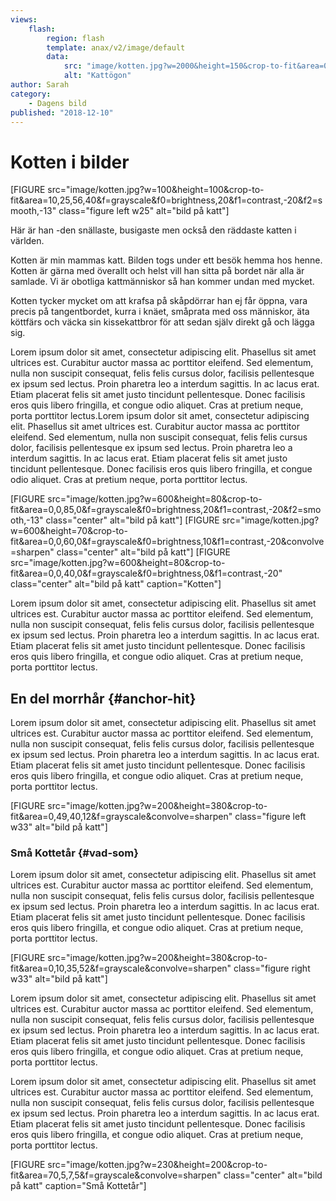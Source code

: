 ```yaml
---
views:
    flash:
        region: flash
        template: anax/v2/image/default
        data:
            src: "image/kotten.jpg?w=2000&height=150&crop-to-fit&area=0,0,58,0&f=grayscale&f0=brightness,10&f1=contrast,-20&convolve=sharpen"
            alt: "Kattögon"
author: Sarah
category:
    - Dagens bild
published: "2018-12-10"
---
```

Kotten i bilder
==================================

[FIGURE src="image/kotten.jpg?w=100&height=100&crop-to-fit&area=10,25,56,40&f=grayscale&f0=brightness,20&f1=contrast,-20&f2=smooth,-13" class="figure left w25" alt="bild på katt"]

Här är han -den snällaste, busigaste men också den räddaste katten i världen.


<!--more-->

Kotten är min mammas katt. Bilden togs under ett besök hemma hos henne. Kotten är gärna med överallt och helst vill han sitta på bordet när alla är samlade. Vi är obotliga kattmänniskor så han kommer undan med mycket.

Kotten tycker mycket om att krafsa på skåpdörrar han ej får öppna, vara precis på tangentbordet, kurra i knäet, småprata med oss människor, äta köttfärs och väcka sin kissekattbror för att sedan själv direkt gå och lägga sig.

Lorem ipsum dolor sit amet, consectetur adipiscing elit. Phasellus sit amet ultrices est. Curabitur auctor massa ac porttitor eleifend. Sed elementum, nulla non suscipit consequat, felis felis cursus dolor, facilisis pellentesque ex ipsum sed lectus. Proin pharetra leo a interdum sagittis. In ac lacus erat. Etiam placerat felis sit amet justo tincidunt pellentesque. Donec facilisis eros quis libero fringilla, et congue odio aliquet. Cras at pretium neque, porta porttitor lectus.Lorem ipsum dolor sit amet, consectetur adipiscing elit. Phasellus sit amet ultrices est. Curabitur auctor massa ac porttitor eleifend. Sed elementum, nulla non suscipit consequat, felis felis cursus dolor, facilisis pellentesque ex ipsum sed lectus. Proin pharetra leo a interdum sagittis. In ac lacus erat. Etiam placerat felis sit amet justo tincidunt pellentesque. Donec facilisis eros quis libero fringilla, et congue odio aliquet. Cras at pretium neque, porta porttitor lectus.

[FIGURE src="image/kotten.jpg?w=600&height=80&crop-to-fit&area=0,0,85,0&f=grayscale&f0=brightness,20&f1=contrast,-20&f2=smooth,-13" class="center" alt="bild på katt"]
[FIGURE src="image/kotten.jpg?w=600&height=70&crop-to-fit&area=0,0,60,0&f=grayscale&f0=brightness,10&f1=contrast,-20&convolve=sharpen" class="center" alt="bild på katt"]
[FIGURE src="image/kotten.jpg?w=600&height=80&crop-to-fit&area=0,0,40,0&f=grayscale&f0=brightness,0&f1=contrast,-20" class="center" alt="bild på katt" caption="Kotten"]

Lorem ipsum dolor sit amet, consectetur adipiscing elit. Phasellus sit amet ultrices est. Curabitur auctor massa ac porttitor eleifend. Sed elementum, nulla non suscipit consequat, felis felis cursus dolor, facilisis pellentesque ex ipsum sed lectus. Proin pharetra leo a interdum sagittis. In ac lacus erat. Etiam placerat felis sit amet justo tincidunt pellentesque. Donec facilisis eros quis libero fringilla, et congue odio aliquet. Cras at pretium neque, porta porttitor lectus.


En del morrhår {#anchor-hit}
-----------------------------------

Lorem ipsum dolor sit amet, consectetur adipiscing elit. Phasellus sit amet ultrices est. Curabitur auctor massa ac porttitor eleifend. Sed elementum, nulla non suscipit consequat, felis felis cursus dolor, facilisis pellentesque ex ipsum sed lectus. Proin pharetra leo a interdum sagittis. In ac lacus erat. Etiam placerat felis sit amet justo tincidunt pellentesque. Donec facilisis eros quis libero fringilla, et congue odio aliquet. Cras at pretium neque, porta porttitor lectus.

[FIGURE src="image/kotten.jpg?w=200&height=380&crop-to-fit&area=0,49,40,12&f=grayscale&convolve=sharpen" class="figure left w33" alt="bild på katt"]

### Små Kottetår {#vad-som}

Lorem ipsum dolor sit amet, consectetur adipiscing elit. Phasellus sit amet ultrices est. Curabitur auctor massa ac porttitor eleifend. Sed elementum, nulla non suscipit consequat, felis felis cursus dolor, facilisis pellentesque ex ipsum sed lectus. Proin pharetra leo a interdum sagittis. In ac lacus erat. Etiam placerat felis sit amet justo tincidunt pellentesque. Donec facilisis eros quis libero fringilla, et congue odio aliquet. Cras at pretium neque, porta porttitor lectus.

[FIGURE src="image/kotten.jpg?w=200&height=380&crop-to-fit&area=0,10,35,52&f=grayscale&convolve=sharpen" class="figure right w33" alt="bild på katt"]

Lorem ipsum dolor sit amet, consectetur adipiscing elit. Phasellus sit amet ultrices est. Curabitur auctor massa ac porttitor eleifend. Sed elementum, nulla non suscipit consequat, felis felis cursus dolor, facilisis pellentesque ex ipsum sed lectus. Proin pharetra leo a interdum sagittis. In ac lacus erat. Etiam placerat felis sit amet justo tincidunt pellentesque. Donec facilisis eros quis libero fringilla, et congue odio aliquet. Cras at pretium neque, porta porttitor lectus.

Lorem ipsum dolor sit amet, consectetur adipiscing elit. Phasellus sit amet ultrices est. Curabitur auctor massa ac porttitor eleifend. Sed elementum, nulla non suscipit consequat, felis felis cursus dolor, facilisis pellentesque ex ipsum sed lectus. Proin pharetra leo a interdum sagittis. In ac lacus erat. Etiam placerat felis sit amet justo tincidunt pellentesque. Donec facilisis eros quis libero fringilla, et congue odio aliquet. Cras at pretium neque, porta porttitor lectus.

[FIGURE src="image/kotten.jpg?w=230&height=200&crop-to-fit&area=70,5,7,5&f=grayscale&convolve=sharpen" class="center" alt="bild på katt" caption="Små Kottetår"]
